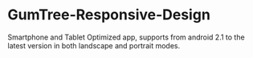 GumTree-Responsive-Design
=========================

Smartphone and Tablet Optimized app, supports from android 2.1 to the latest version in both landscape and portrait modes.

